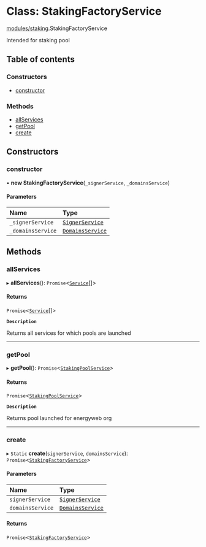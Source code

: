 # Class: StakingFactoryService

[modules/staking](../modules/modules_staking.md).StakingFactoryService

Intended for staking pool

## Table of contents

### Constructors

- [constructor](modules_staking.StakingFactoryService.md#constructor)

### Methods

- [allServices](modules_staking.StakingFactoryService.md#allservices)
- [getPool](modules_staking.StakingFactoryService.md#getpool)
- [create](modules_staking.StakingFactoryService.md#create)

## Constructors

### constructor

• **new StakingFactoryService**(`_signerService`, `_domainsService`)

#### Parameters

| Name | Type |
| :------ | :------ |
| `_signerService` | [`SignerService`](modules_signer.SignerService.md) |
| `_domainsService` | [`DomainsService`](modules_domains.DomainsService.md) |

## Methods

### allServices

▸ **allServices**(): `Promise`<[`Service`](../modules/modules_staking.md#service)[]\>

#### Returns

`Promise`<[`Service`](../modules/modules_staking.md#service)[]\>

**`Description`**

Returns all services for which pools are launched

___

### getPool

▸ **getPool**(): `Promise`<[`StakingPoolService`](modules_staking.StakingPoolService.md)\>

#### Returns

`Promise`<[`StakingPoolService`](modules_staking.StakingPoolService.md)\>

**`Description`**

Returns pool launched for energyweb org

___

### create

▸ `Static` **create**(`signerService`, `domainsService`): `Promise`<[`StakingFactoryService`](modules_staking.StakingFactoryService.md)\>

#### Parameters

| Name | Type |
| :------ | :------ |
| `signerService` | [`SignerService`](modules_signer.SignerService.md) |
| `domainsService` | [`DomainsService`](modules_domains.DomainsService.md) |

#### Returns

`Promise`<[`StakingFactoryService`](modules_staking.StakingFactoryService.md)\>
